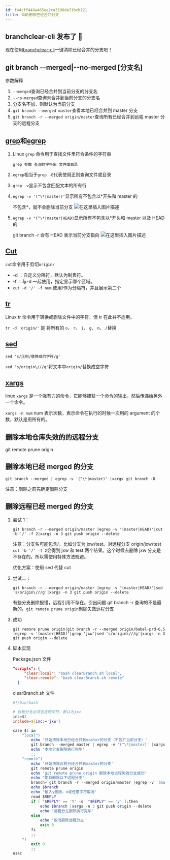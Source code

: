 ```yaml
---
id: f44cff448a465ee2ca3198da71bcb121
title: 自动删除已经合并分支
---
```


## branchclear-cli 发布了 🎉

现在使用[branchclear-cli](https://github.com/mengshang918/branchclear-cli)一键清除已经合并的分支吧！

## git branch --merged|--no-merged [分支名]

参数解释

1. `--merged`查询已经合并到当前分支的分支名
2. `--no-merged`查询未合并到当前分支的分支名
3. 分支名不加，则默认为当前分支
4. `git branch --merged master`查看本地已经合并到 master 分支
5. `git branch -r --merged origin/master`查询所有已经合并到远程 master 分支的远程分支

## [grep](https://www.runoob.com/linux/linux-comm-grep.html)和[egrep](https://www.runoob.com/linux/linux-comm-egrep.html)

1. Linux `grep` 命令用于查找文件里符合条件的字符串

   `grep 参数 查询的字符串 文件或目录`

2. `egrep`相当于`grep -E`代表使用正则查询文件或目录

3. `grep -v`显示不包含匹配文本的所有行

4. `egrep -v '(^\*|master)'`显示所有不包含以\*开头和 master 的

   不包含\*，就不会删除当前分支
   ![在这里插入图片描述](https://img-blog.csdnimg.cn/20200110181724619.png)

5. `egrep -v "(^\*|master|HEAD)`显示所有不包含以\*开头和 master 以及 HEAD 的

   git branch -r 会有 HEAD 表示当前分支指向
   ![在这里插入图片描述](https://img-blog.csdnimg.cn/20200110181741151.png)

## [Cut](https://www.runoob.com/linux/linux-comm-cut.html)

`cut`命令用于剪切`origin/`

- -d ：自定义分隔符，默认为制表符。
- -f ：与-d 一起使用，指定显示哪个区域。
- `cut -d '/' -f num` 使用/作为分隔符，并且展示第二个

## [tr](https://www.runoob.com/linux/linux-comm-tr.html)

Linux tr 命令用于转换或删除文件中的字符，但 tr 在此并不适用。

`tr -d 'origin/'` 是 将所有的 `o`、 `r`、 `i`、 `g`、 `n`、 `/`替换

## [sed](https://www.runoob.com/linux/linux-comm-sed.html)

`sed 's/正则/替换成的字符/g'`

`sed 's/origin\///g'`将文本中`origin/`替换成空字符

## [xargs](https://www.runoob.com/linux/linux-comm-xargs.html)

linux `xargs` 是一个强有力的命令，它能够捕获一个命令的输出，然后传递给另外一个命令。

`xargs -n num` num 表示次数，表示命令在执行的时候一次用的 argument 的个数，默认是用所有的。

## 删除本地仓库失效的的远程分支

git remote prune origin

## 删除本地已经 merged 的分支

`git branch --merged | egrep -v '(^\*|master)' |xargs git branch -D`

注意：删除之前先确定删除分支

## 删除远程已经 merged 的分支

1. 尝试 1：

   `git branch -r --merged origin/master |egrep -v '(master|HEAD)'|cut -b '/' -f 2|xargs -n 3 git push origin --delete`

   注意：分支名可能包含/，比如分支为 jxw/test。对远程分支 origin/jxw/test `cut -b '/' -f 2`会得到 jxw 和 test 两个结果。这个时候去删除 jxw 分支是不存在的。所以需使用特殊方法规避。

   优化方案：使用 sed 代替 cut

2. 尝试二：

   `git branch -r --merged origin/master |egrep -v '(master|HEAD)'|sed 's/origin\///g'|xargs -n 3 git push origin --delete`

   有些分支删除报错，远程引用不存在。引出问题 git branch -r 查询的不是最新的。`git remote prune origin`删除失效远程分支

3. 成功

   ```shell
   git remore prune origin|git branch -r --merged origin/babel-prd-6.5 |egrep -v '(master|HEAD)'|grep 'jxw'|sed 's/origin\///g'|xargs -n 3 git push origin --delete
   ```

4. 脚本实现

   Package.json 文件

   ```json
   "scripts": {
   		"clear:local": "bash clearBranch.sh local",
   		"clear:remote": "bash clearBranch.sh remote"
     }
   ```

   clearBranch.sh 文件

   ```powershell
   #!/bin/bash

   # 远程分支必须包含的字符，默认为jxw
   inc=$2
   include=${inc:='jxw'}

   case $1 in
       "local")
           echo '开始清除本地已经合并到master的分支（不包扩当前分支）'
           git branch --merged master | egrep -v '(^\*|master)' |xargs git branch -D
           echo '本地分支删除执行完毕'
           ;;
       "remote")
           echo '开始清除远程已经合并到master的分支'
           git remote prune origin
           echo 'git remote prune origin 删除本地远程失效分支成功'
           echo "即将删除以下远程分支"
           branch=`git branch -r --merged origin/master |egrep -v '(master|HEAD)'|grep $include|sed 's/origin\///g'`
           echo $branch
           echo '输入y删除，n或任意字符取消'
           read $REPLY
           if [ "$REPLY" == 'Y' -o  "$REPLY" == 'y' ];then
               echo $branch |xargs -n 3 git push origin --delete
               echo '远程分支删除执行完毕'
           else
               echo '取消删除远程分支'
               exit 0
           fi
           ;;
       *)
           exit 0
           ;;
   esac
   ```
